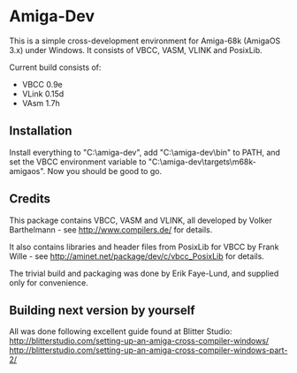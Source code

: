 # Amiga-Dev

This is a simple cross-development environment for Amiga-68k (AmigaOS 3.x)
under Windows. It consists of VBCC, VASM, VLINK and PosixLib.

Current build consists of:
- VBCC 0.9e
- VLink 0.15d
- VAsm 1.7h

## Installation

Install everything to "C:\amiga-dev\", add "C:\amiga-dev\bin\" to PATH, and
set the VBCC environment variable to "C:\amiga-dev\targets\m68k-amigaos".
Now you should be good to go.

## Credits

This package contains VBCC, VASM and VLINK, all developed by
Volker Barthelmann - see http://www.compilers.de/ for details.

It also contains libraries and header files from PosixLib for VBCC by
Frank Wille - see http://aminet.net/package/dev/c/vbcc_PosixLib for details.

The trivial build and packaging was done by Erik Faye-Lund, and supplied
only for convenience.

## Building next version by yourself

All was done following excellent guide found at Blitter Studio:
http://blitterstudio.com/setting-up-an-amiga-cross-compiler-windows/
http://blitterstudio.com/setting-up-an-amiga-cross-compiler-windows-part-2/
